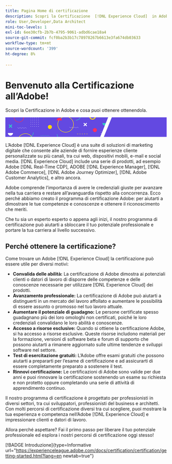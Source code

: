 ```yaml
---
title: Pagina Home di certificazione
description: Scopri la Certificazione  [!DNL Experience Cloud]  in Adobe. Scopri cosa vuol dire ottenere una certificazione.
role: User,Developer,Data Architect
mini-toc-levels: 1
exl-id: 6ee30cfb-2b7b-4795-9061-adbd6cae18a4
source-git-commit: fcf0ba2b3b17c78978267b6613e3fa674db03633
workflow-type: tm+mt
source-wordcount: '399'
ht-degree: 8%

---
```


# Benvenuto alla Certificazione all’Adobe!

Scopri la Certificazione in Adobe e cosa puoi ottenere ottenendola.

![Banner](/help/certifications/assets/home_banner_smallwide.png)

L’Adobe [!DNL Experience Cloud] è una suite di soluzioni di marketing digitale che consente alle aziende di fornire esperienze cliente personalizzate su più canali, tra cui web, dispositivi mobili, e-mail e social media. [!DNL Experience Cloud] include una serie di prodotti, ad esempio Adobe [!DNL Real-Time CDP], ADOBE [!DNL Experience Manager], [!DNL Adobe Commerce], [!DNL Adobe Journey Optimizer], [!DNL Adobe Customer Analytics], e altro ancora.

Adobe comprende l’importanza di avere le credenziali giuste per avanzare nella tua carriera e restare all’avanguardia rispetto alla concorrenza. Ecco perché abbiamo creato il programma di certificazione Adobe: per aiutarti a dimostrare le tue competenze e conoscenze e ottenere il riconoscimento che meriti.

Che tu sia un esperto esperto o appena agli inizi, il nostro programma di certificazione può aiutarti a sbloccare il tuo potenziale professionale e portare la tua carriera al livello successivo.

## Perché ottenere la certificazione?

Come trovare un Adobe [!DNL Experience Cloud] la certificazione può essere utile per diversi motivi:

* **Convalida delle abilità:** La certificazione di Adobe dimostra ai potenziali clienti o datori di lavoro di disporre delle competenze e delle conoscenze necessarie per utilizzare [!DNL Experience Cloud] dei prodotti.
* **Avanzamento professionale:** La certificazione di Adobe può aiutarti a distinguerti in un mercato del lavoro affollato e aumentare le possibilità di essere assunto o promosso nel tuo lavoro attuale.
* **Aumentare il potenziale di guadagno:** Le persone certificate spesso guadagnano più dei loro omologhi non certificati, poiché le loro credenziali convalidano le loro abilità e conoscenze.
* **Accesso a risorse esclusive:** Quando si ottiene la certificazione Adobe, si ha accesso a risorse esclusive. Queste risorse includono materiali per la formazione, versioni di software beta e forum di supporto che possono aiutarti a rimanere aggiornato sulle ultime tendenze e sviluppi software nel settore.
* **Test di esercitazione gratuiti:** L’Adobe offre esami gratuiti che possono aiutarti a prepararti per l’esame di certificazione e ad assicurarti di essere completamente preparato a sostenere il test.
* **Rinnovi certificazione:** Le certificazioni di Adobe sono valide per due anni e puoi rinnovare la certificazione sostenendo un esame su richiesta e non protetto oppure completando una serie di attività di apprendimento continuo.

Il nostro programma di certificazione è progettato per professionisti in diversi settori, tra cui sviluppatori, professionisti del business e architetti. Con molti percorsi di certificazione diversi tra cui scegliere, puoi mostrare la tua esperienza e competenza nell’Adobe [!DNL Experience Cloud] e impressionare clienti e datori di lavoro.

Allora perché aspettare? Fai il primo passo per liberare il tuo potenziale professionale ed esplora i nostri percorsi di certificazione oggi stesso!

[!BADGE Introduzione]{type=Informative url="https://experienceleague.adobe.com/docs/certification/certification/getting-started.html?lang=en newtab=true"}
